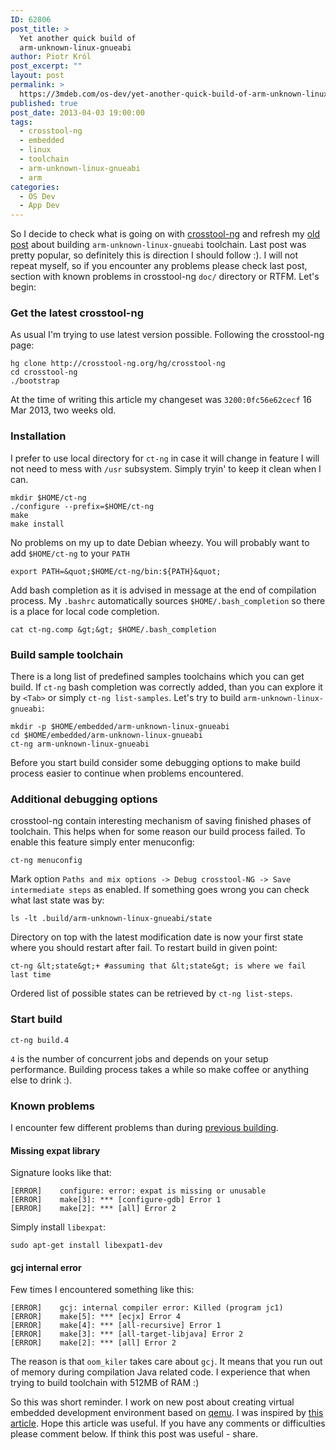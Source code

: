 ```yaml
---
ID: 62806
post_title: >
  Yet another quick build of
  arm-unknown-linux-gnueabi
author: Piotr Król
post_excerpt: ""
layout: post
permalink: >
  https://3mdeb.com/os-dev/yet-another-quick-build-of-arm-unknown-linux-gnueabi/
published: true
post_date: 2013-04-03 19:00:00
tags:
  - crosstool-ng
  - embedded
  - linux
  - toolchain
  - arm-unknown-linux-gnueabi
  - arm
categories:
  - OS Dev
  - App Dev
---
```

So I decide to check what is going on with 
[crosstool-ng](http://crosstool-ng.org) and refresh my [old post](/2012/03/14/quick-build-of-arm-unknown-linux)
about building `arm-unknown-linux-gnueabi` toolchain. Last post was pretty 
popular, so definitely this is direction I should follow :). I will not repeat 
myself, so if you encounter any problems please check last post, section with 
known problems in crosstool-ng `doc/` directory or RTFM. Let's begin:

### Get the latest crosstool-ng ###

As usual I'm trying to use latest version possible. Following the crosstool-ng page:
```
hg clone http://crosstool-ng.org/hg/crosstool-ng
cd crosstool-ng
./bootstrap
```
At the time of writing this article my changeset was `3200:0fc56e62cecf` 16 Mar 
2013, two weeks old.

### Installation ###

I prefer to use local directory for `ct-ng` in case it will change in feature I 
will not need to mess with `/usr` subsystem. Simply tryin' to keep it clean when I can.

```
mkdir $HOME/ct-ng
./configure --prefix=$HOME/ct-ng
make
make install
```
No problems on my up to date Debian wheezy.
You will probably want to add `$HOME/ct-ng` to your `PATH`
```
export PATH=&quot;$HOME/ct-ng/bin:${PATH}&quot;
```
Add bash completion as it is advised in message at the end of compilation process. My `.bashrc`
automatically sources `$HOME/.bash_completion` so there is a place for local 
code completion.
```
cat ct-ng.comp &gt;&gt; $HOME/.bash_completion
```

### Build sample toolchain ###

There is a long list of predefined samples toolchains which you can get build. 
If `ct-ng` bash completion was correctly added, than you can explore it by `<Tab>` or simply 
`ct-ng list-samples`. Let's try to build `arm-unknown-linux-gnueabi`:
```
mkdir -p $HOME/embedded/arm-unknown-linux-gnueabi
cd $HOME/embedded/arm-unknown-linux-gnueabi
ct-ng arm-unknown-linux-gnueabi
```
Before you start build consider some debugging options to make build process 
easier to continue when problems encountered.

### Additional debugging options ###

crosstool-ng contain interesting mechanism of saving finished phases of 
toolchain. This helps when for some reason our build process failed. To enable
this feature simply enter menuconfig:
```
ct-ng menuconfig
```
Mark option `Paths and mix options -> Debug crosstool-NG -> Save intermediate steps`
as enabled. If something goes wrong you can check what last state was by:
```
ls -lt .build/arm-unknown-linux-gnueabi/state
```
Directory on top with the latest modification date is now your first state where you 
should restart after fail. To restart build in given point:
```
ct-ng &lt;state&gt;+ #assuming that &lt;state&gt; is where we fail last time
```
Ordered list of possible states can be retrieved by `ct-ng list-steps`.

### Start build ###

```
ct-ng build.4
```
`4` is the number of concurrent jobs and depends on your setup performance.
Building process takes a while so make coffee or anything else to drink :).

### Known problems ###

I encounter few different problems than during [previous building](/2012/03/14/quick-build-of-arm-unknown-linux).

#### Missing expat library ####

Signature looks like that:
```
[ERROR]    configure: error: expat is missing or unusable
[ERROR]    make[3]: *** [configure-gdb] Error 1
[ERROR]    make[2]: *** [all] Error 2
```
Simply install `libexpat`:
```
sudo apt-get install libexpat1-dev
```

#### gcj internal error ####

Few times I encountered something like this:
```
[ERROR]    gcj: internal compiler error: Killed (program jc1)
[ERROR]    make[5]: *** [ecjx] Error 4
[ERROR]    make[4]: *** [all-recursive] Error 1
[ERROR]    make[3]: *** [all-target-libjava] Error 2
[ERROR]    make[2]: *** [all] Error 2
```
The reason is that `oom_kiler` takes care about `gcj`. It means that you run out 
of memory during compilation Java related code. I experience that when trying to 
build toolchain with 512MB of RAM :)

So this was short reminder. I work on new post about creating virtual 
embedded development environment based on [qemu](http://wiki.qemu.org/Main_Page).
I was inspired by [this article](http://www.elinux.org/Virtual_Development_Board).
Hope this article was useful. If you have any comments or difficulties please 
comment below. If think this post was useful - share.